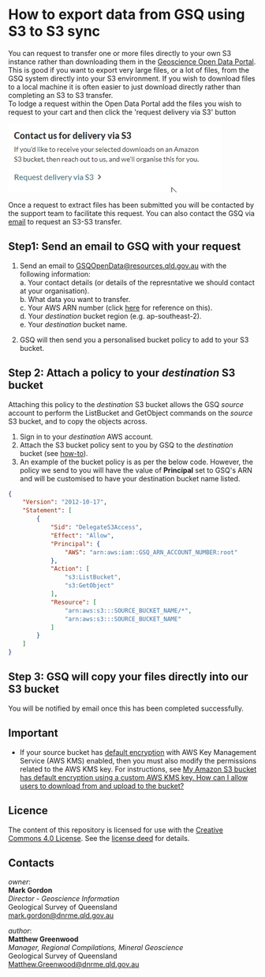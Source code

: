 # How to export data from GSQ using S3 to S3 sync

You can request to transfer one or more files directly to your own S3 instance rather than downloading them in the [Geoscience Open Data Portal](https://geoscience.data.qld.gov.au/).  This is good if you want to export very large files, or a lot of files, from the GSQ system directly into your S3 environment. If you wish to download files to a local machine it is often easier to just download directly rather than completing an S3 to S3 transfer.  
To lodge a request within the Open Data Portal add the files you wish to request to your cart and then click the 'request delivery via S3' button

![S3 Button](https://github.com/geological-survey-of-queensland/share-data-with-gsq/blob/Update/model/S3%20Button.jpg)

Once a request to extract files has been submitted you will be contacted by the support team to facilitate this request.  You can also contact the GSQ via [email](mailto:gsqopendata@resources.qld.gov.au) to request an S3-S3 transfer.


## Step1: Send an email to GSQ with your request

1. Send an email to GSQOpenData@resources.qld.gov.au with the following information:  
    a.  Your contact details (or details of the represntative we should contact at your organisation).  
    b.  What data you want to transfer.  
    c.  Your AWS ARN number (click [here](https://github.com/geological-survey-of-queensland/share-data-with-gsq/blob/Update/model/get-acct-num.png) for reference on this).  
    d.  Your *destination* bucket region (e.g. ap-southeast-2).  
    e.  Your *destination* bucket name.  

2. GSQ will then send you a personalised bucket policy to add to your S3 bucket.  

## Step 2: Attach a policy to your *destination* S3 bucket

Attaching this policy to the *destination* S3 bucket allows the GSQ *source* account to perform the ListBucket and GetObject commands on the *source* S3 bucket, and to copy the objects across.  

1. Sign in to your *destination* AWS account.  
2. Attach the S3 bucket policy sent to you by GSQ to the *destination* bucket (see [how-to](https://docs.aws.amazon.com/AmazonS3/latest/dev/example-bucket-policies.html)).  
3. An example of the bucket policy is as per the below code. However, the policy we send to you will have the value of **Principal** set to GSQ's ARN and will be customised to have your destination bucket name listed.

```json
{
    "Version": "2012-10-17",
    "Statement": [
        {
            "Sid": "DelegateS3Access",
            "Effect": "Allow",
            "Principal": {
                "AWS": "arn:aws:iam::GSQ_ARN_ACCOUNT_NUMBER:root"
            },
            "Action": [
                "s3:ListBucket",
                "s3:GetObject"
            ],
            "Resource": [
                "arn:aws:s3:::SOURCE_BUCKET_NAME/*",
                "arn:aws:s3:::SOURCE_BUCKET_NAME"
            ]
        }
    ]
}
```

## Step 3: GSQ will copy your files directly into our S3 bucket

You will be notified by email once this has been completed successfully.


## Important

* If your source bucket has [default encryption](https://docs.aws.amazon.com/AmazonS3/latest/dev/bucket-encryption.html) with AWS Key Management Service (AWS KMS) enabled, then you must also modify the permissions related to the AWS KMS key. For instructions, see [My Amazon S3 bucket has default encryption using a custom AWS KMS key. How can I allow users to download from and upload to the bucket?](https://aws.amazon.com/premiumsupport/knowledge-center/s3-bucket-access-default-encryption/)  

## Licence

The content of this repository is licensed for use with the [Creative Commons 4.0 License](https://creativecommons.org/licenses/by/4.0/). See the [license deed](LICENSE) for details.

## Contacts

*owner*:  
**Mark Gordon**  
*Director - Geoscience Information*  
Geological Survey of Queensland  
<mark.gordon@dnrme.qld.gov.au>  

*author*:  
**Matthew Greenwood**  
*Manager, Regional Compilations, Mineral Geoscience*  
Geological Survey of Queensland  
<Matthew.Greenwood@dnrme.qld.gov.au>

